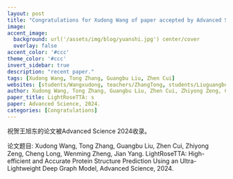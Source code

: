 ```yaml
---
layout: post
title: "Congratulations for Xudong Wang of paper accepted by Advanced Science 2024!"
image:
accent_image:
  background: url('/assets/img/blog/yuanshi.jpg') center/cover
  overlay: false
accent_color: '#ccc'
theme_color: '#ccc'
invert_sidebar: true
description: "recent paper."
tags: [Xudong Wang, Tong Zhang, Guangbu Liu, Zhen Cui]
websites: [students/Wangxudong, teachers/ZhangTong, students/Liuguangbu, teachers/CuiZhen]
author: Xudong Wang, Tong Zhang, Guangbu Liu, Zhen Cui, Zhiyong Zeng, Cheng Long, Wenming Zheng, Jian Yang.
paper_title: LightRoseTTA: s
paper: Advanced Science, 2024.
categories: [Congratulations]
---
```

祝贺王旭东的论文被Advanced Science 2024收录。

论文题目: Xudong Wang, Tong Zhang, Guangbu Liu, Zhen Cui, Zhiyong Zeng, Cheng Long, Wenming Zheng, Jian Yang. LightRoseTTA: High-efficient and Accurate Protein Structure Prediction Using an Ultra-Lightweight Deep Graph Model, Advanced Science, 2024.
